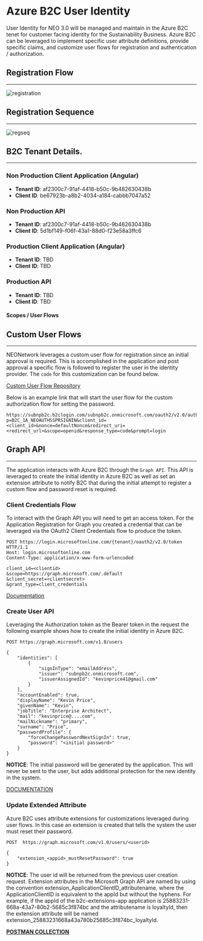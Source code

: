 # Azure B2C User Identity

User Identity for NEO 3.0 will be managed and maintain in the Azure B2C tenet for customer facing identity for the Sustainability Business.  Azure B2C can be leveraged to implement specific user attribute definitions, provide specific claims, and customize user flows for registration and authentication / authorization.

## Registration Flow
---

![registration](../images/registrationarchitecture.png)

## Registration Sequence
---

![regseq](../images/regsequence.png)

## B2C Tenant Details.
---
### Non Production Client Application (Angular)

* __Tenant ID__: af2300c7-91af-4418-b50c-9b482630438b
* __Client ID__: be67923b-a8b2-4034-a184-cabbb7047a52

### Non Production API

* __Tenant ID__: af2300c7-91af-4418-b50c-9b482630438b
* __Client ID__: 5d1bf149-f06f-43a1-88d0-f23e58a3ffc6

### Production Client Application (Angular)

* __Tenant ID__: TBD
* __Client ID__: TBD

### Production API

* __Tenant ID__: TBD
* __Client ID__: TBD

#### Scopes / User Flows

## Custom User Flows
---

NEONetwork leverages a custom user flow for registration since an initial approval is required.  This is accomplished in the application and post approval a specific flow is followed to register the user in the identity provider.  The `code` for this customization can be found below.

[Custom User Flow Repository](https://bitbucket.org/schneider-electric/cloud-core-components/src/main/b2c/ief/neonetwork/)

Below is an example link that will start the user flow for the custom authorization flow for setting the password.

```
https://subnpb2c.b2clogin.com/subnpb2c.onmicrosoft.com/oauth2/v2.0/authorize?p=B2C_1A_NEOAUTHSSPRSIGNIN&client_id=<client_id>&nonce=defaultNonce&redirect_uri=<redirect_url>&scope=openid&response_type=code&prompt=login
```

## Graph API
---

The application interacts with Azure B2C through the `Graph API`.  This API is leveraged to create the initial identity in Azure B2C as well as set an extension attribute to notify B2C that during the initial attempt to register a custom flow and password reset is required.

### Client Credentials Flow

To interact with the Graph API you will need to get an access token.  For the Application Registration for Graph you created a credential that can be leveraged via the OAuth2 Client Credentials flow to produce the token.

```
POST https://login.microsoftonline.com/{tenant}/oauth2/v2.0/token HTTP/1.1
Host: login.microsoftonline.com
Content-Type: application/x-www-form-urlencoded

client_id=<clientid>
&scope=https://graph.microsoft.com/.default
&client_secret=<clientsecret>
&grant_type=client_credentials
```

[Documentation](https://docs.microsoft.com/en-us/graph/auth-v2-service#4-get-an-access-token) 

### Create User API

Leveraging the Authorization token as the Bearer token in the request the following example shows how to create the initial identity in Azure B2C.

```
POST https://graph.microsoft.com/v1.0/users 

{
    "identities": [
        {
            "signInType": "emailAddress",
            "issuer": "subnpb2c.onmicrosoft.com",
            "issuerAssignedId": "kevinprice41@gmail.com"
        }
    ],
    "accountEnabled": true,
    "displayName": "Kevin Price",
    "givenName": "Kevin",
    "jobTitle": "Enterprise Architect",
    "mail": "kevinprice@....com",
    "mailNickname": "primary",
    "surname": "Price",
    "passwordProfile": {
        "forceChangePasswordNextSignIn": true,
        "password": "<initial password>"
    }
}
```

__NOTICE__: The initial password will be generated by the application.  This will never be sent to the user, but adds additional protection for the new identity in the system.


[DOCUMENTATION](https://docs.microsoft.com/en-us/graph/api/user-post-users?view=graph-rest-1.0&tabs=http)

### Update Extended Attribute

Azure B2C uses attribute extensions for customizations leveraged during user flows.  In this case an extension is created that tells the system the user must reset their password.

```
POST  https://graph.microsoft.com/v1.0/users/<userid>

{
    "extension_<appid>_mustResetPassword": true
}
```
__NOTICE__: The user id will be returned from the previous user creation request.  Extension attributes in the Microsoft Graph API are named by using the convention extension_ApplicationClientID_attributename, where the ApplicationClientID is equivalent to the appId but without the hyphens. For example, if the appId of the b2c-extensions-app application is 25883231-668a-43a7-80b2-5685c3f874bc and the attributename is loyaltyId, then the extension attribute will be named extension_25883231668a43a780b25685c3f874bc_loyaltyId.

[__POSTMAN COLLECTION__](NEONetworkB2CGraph.postman_collection)